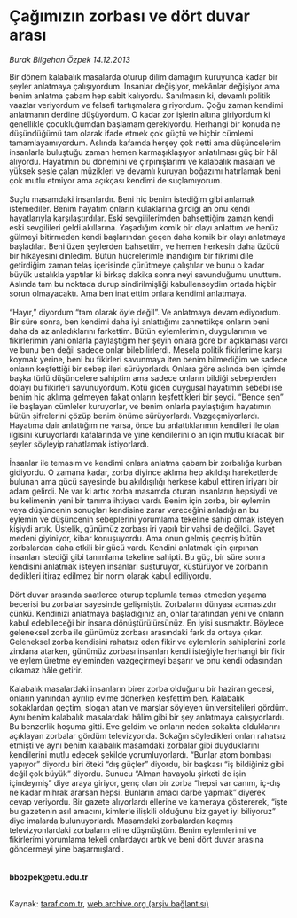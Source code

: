 # Çağımızın zorbası ve dört duvar arası

*Burak Bilgehan Özpek 14.12.2013*

<div class="yazi">Bir dönem kalabalık masalarda oturup dilim damağım kuruyunca kadar bir şeyler anlatmaya çalışıyordum. İnsanlar değişiyor, mekânlar değişiyor ama benim anlatma çabam hep sabit kalıyordu. Sanılmasın ki, devamlı politik vaazlar veriyordum ve felsefi tartışmalara giriyordum. Çoğu zaman kendimi anlatmanın derdine düşüyordum. O kadar zor işlerin altına giriyordum ki genellikle çocukluğumdan başlamam gerekiyordu. Herhangi bir konuda ne düşündüğümü tam olarak ifade etmek çok güçtü ve hiçbir cümlemi tamamlayamıyordum. Aslında kafamda herşey çok netti ama düşüncelerim insanlarla buluştuğu zaman hemen karmaşıklaşıyor anlatılması güç bir hâl alıyordu. Hayatımın bu dönemini ve çırpınışlarımı ve kalabalık masaları ve yüksek sesle çalan müzikleri ve devamlı kuruyan boğazımı hatırlamak beni çok mutlu etmiyor ama açıkçası kendimi de suçlamıyorum.<br/><br/>Suçlu masamdaki insanlardır. Beni hiç benim istediğim gibi anlamak istemediler. Benim hayatım onların kulaklarına girdiği an onu kendi hayatlarıyla karşılaştırdılar. Eski sevgililerimden bahsettiğim zaman kendi eski sevgilileri geldi akıllarına. Yaşadığım komik bir olayı anlattım ve henüz gülmeyi bitirmeden kendi başlarından geçen daha komik bir olayı anlatmaya başladılar. Beni üzen şeylerden bahsettim, ve hemen herkesin daha üzücü bir hikâyesini dinledim. Bütün hücrelerimle inandığım bir fikrimi dile getirdiğim zaman telaş içerisinde çürütmeye çalıştılar ve bunu o kadar büyük ustalıkla yaptılar ki birkaç dakika sonra neyi savunduğumu unuttum. Aslında tam bu noktada durup sindirilmişliği kabullenseydim ortada hiçbir sorun olmayacaktı. Ama ben inat ettim onlara kendimi anlatmaya.<br/><br/>“Hayır,” diyordum “tam olarak öyle değil”. Ve anlatmaya devam ediyordum. Bir süre sonra, ben kendimi daha iyi anlattığımı zannettikçe onların beni daha da az anladıklarını farkettim. Bütün eylemlerimin, duygularımın ve fikirlerimin yani onlarla paylaştığım her şeyin onlara göre bir açıklaması vardı ve bunu ben değil sadece onlar bilebilirlerdi. Mesela politik fikirlerime karşı koymak yerine, beni bu fikirleri savunmaya iten benim bilmediğim ve sadece onların keşfettiği bir sebep ileri sürüyorlardı. Onlara göre aslında ben içimde başka türlü düşüncelere sahiptim ama sadece onların bildiği sebeplerden dolayı bu fikirleri savunuyordum. Kötü giden duygusal hayatımın sebebi ise benim hiç aklıma gelmeyen fakat onların keşfettikleri bir şeydi. “Bence sen” ile başlayan cümleler kuruyorlar, ve benim onlarla paylaştığım hayatımın bütün şifrelerini çözüp benim önüme sürüyorlardı. Vazgeçmiyorlardı. Hayatıma dair anlattığım ne varsa, önce bu anlattıklarımın kendileri ile olan ilgisini kuruyorlardı kafalarında ve yine kendilerini o an için mutlu kılacak bir şeyler söyleyip rahatlamak istiyorlardı.<br/><br/>İnsanlar ile temasım ve kendimi onlara anlatma çabam bir zorbalığa kurban gidiyordu. O zamana kadar, zorba diyince aklıma hep akıldışı hareketlerde bulunan ama gücü sayesinde bu akıldışılığı herkese kabul ettiren iriyarı bir adam gelirdi. Ne var ki artık zorba masamda oturan insanların hepsiydi ve bu kelimenin yeni bir tanıma ihtiyacı vardı. Benim için zorba, bir eylemin veya düşüncenin sonuçları kendisine zarar vereceğini anladığı an bu eylemin ve düşüncenin sebeplerini yorumlama tekeline sahip olmak isteyen kişiydi artık. Üstelik, günümüz zorbası iri yapılı bir vahşi de değildi. Gayet medeni giyiniyor, kibar konuşuyordu. Ama onun gelmiş geçmiş bütün zorbalardan daha etkili bir gücü vardı. Kendini anlatmak için çırpınan insanları istediği gibi tanımlama tekeline sahipti. Bu güç, bir süre sonra kendisini anlatmak isteyen insanları susturuyor, küstürüyor ve zorbanın dedikleri itiraz edilmez bir norm olarak kabul ediliyordu.<br/><br/>Dört duvar arasında saatlerce oturup toplumla temas etmeden yaşama becerisi bu zorbalar sayesinde gelişmiştir. Zorbaların dünyası acımasızdır çünkü. Kendinizi anlatmaya başladığınız an, onlar tarafından yeni ve onların kabul edebileceği bir insana dönüştürülürsünüz. En iyisi susmaktır. Böylece geleneksel zorba ile günümüz zorbası arasındaki fark da ortaya çıkar. Geleneksel zorba kendisini rahatsız eden fikir ve eylemlerin sahiplerini zorla zindana atarken, günümüz zorbası insanları kendi isteğiyle herhangi bir fikir ve eylem üretme eyleminden vazgeçirmeyi başarır ve onu kendi odasından çıkamaz hâle getirir.<br/><br/>Kalabalık masalardaki insanların birer zorba olduğunu bir haziran gecesi, onların yanından ayrılıp evime dönerken keşfettim ben. Kalabalık sokaklardan geçtim, slogan atan ve marşlar söyleyen üniversitelileri gördüm. Aynı benim kalabalık masalardaki hâlim gibi bir şey anlatmaya çalışıyorlardı. Bu benzerlik hoşuma gitti. Eve geldim ve onların neden sokakta olduklarını açıklayan zorbalar gördüm televizyonda. Sokağın söyledikleri onları rahatsız etmişti ve aynı benim kalabalık masamdaki zorbalar gibi duyduklarını kendilerini mutlu edecek şekilde yorumluyorlardı. “Bunlar atom bombası yapıyor” diyordu biri öteki “dış güçler” diyordu, bir başkası “iş bildiğiniz gibi değil çok büyük” diyordu. Sunucu “Alman havayolu şirketi de işin içindeymiş” diye araya giriyor, genç olan bir zorba “hepsi var canım, iç-dış ne kadar mihrak ararsan hepsi. Bunların amacı darbe yapmak” diyerek cevap veriyordu. Bir gazete alıyorlardı ellerine ve kameraya göstererek, “işte bu gazetenin asıl amacını, kimlerle ilişkili olduğunu biz gayet iyi biliyoruz” diye imalarda bulunuyorlardı. Masamdaki zorbalardan kaçmış televizyonlardaki zorbaların eline düşmüştüm. Benim eylemlerimi ve fikirlerimi yorumlama tekeli onlardaydı artık ve beni dört duvar arasına göndermeyi yine başarmışlardı.<br/><br/><br/><b>bbozpek@etu.edu.tr</b><br/><br/>
</div>

Kaynak: [taraf.com.tr](http://www.taraf.com.tr/burak-bilgehan-ozpek/makale-cagimizin-zorbasi-ve-dort-duvar-arasi.htm), [web.archive.org (arşiv bağlantısı)](http://web.archive.org/web/20131214102107/http://www.taraf.com.tr/burak-bilgehan-ozpek/makale-cagimizin-zorbasi-ve-dort-duvar-arasi.htm)
